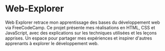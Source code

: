 # Web-Explorer
Web Explorer retrace mon apprentissage des bases du développement web via FreeCodeCamp. Ce projet présente mes réalisations en HTML, CSS et JavaScript, avec des explications sur les techniques utilisées et les leçons apprises. Un espace pour partager mes expériences et inspirer d'autres apprenants à explorer le développement web.
